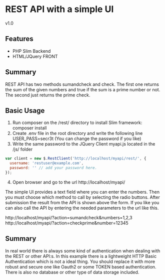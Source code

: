 REST API with a simple UI
=====
v1.0

Features
---
* PHP Slim Backend
* HTML/JQuery FRONT

Summary
---
REST API has two methods sumandcheck and check. The first one returns the sum of the given numbers and 
true if the sum is a prime number or not. The second just returns the prime check.  

Basic Usage
---

1. Run composer on the /rest/ directory to install Slim framework: composer install
2. Create .env file in the root directory and write the following line USER_PASS=secr3t (You can change the password if you like)
3. Write the same password to the JQuery Client myapi.js located in the /js/ folder

``` javascript
var client = new $.RestClient('http://localhost/myapi/rest/', {
  username: 'restuser@example.com',
  password: '' // add your password here.
});
```

4. Open browser and go to the url http://localhost/myapi/

The simple UI provides a text field where you can enter the numbers. Then you must choose which method to call by selecting the radio buttons.
After submission the result from the API is shown above the form. If you like you can also call the API by entering the needed parameters to the url
like this.

http://localhost/myapi/?action=sumandcheck&numbers=1,2,3
http://localhost/myapi/?action=checkprime&number=12345

Summary
---
In real world there is always some kind of authentication when dealing with the REST or other API:s. In this example there is a lightweight HTTP Basic Authentication 
which is not a ideal thing. You should replace it with more robust and secure one like Oauth2 or some TOKEN based authentication. There is also no database or other
type of data storage included. 

